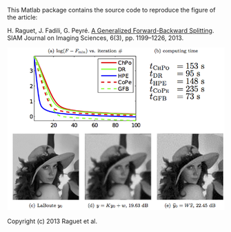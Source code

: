 This Matlab package contains the source code to reproduce the figure of the article:

H. Raguet, J. Fadili, G. Peyré. [A Generalized Forward-Backward Splitting](https://hal.archives-ouvertes.fr/hal-00613637/). SIAM Journal on Imaging Sciences, 6(3), pp. 1199–1226, 2013.

![Example of GFB convergence](img/gfb.png)

Copyright (c) 2013 Raguet et al.
